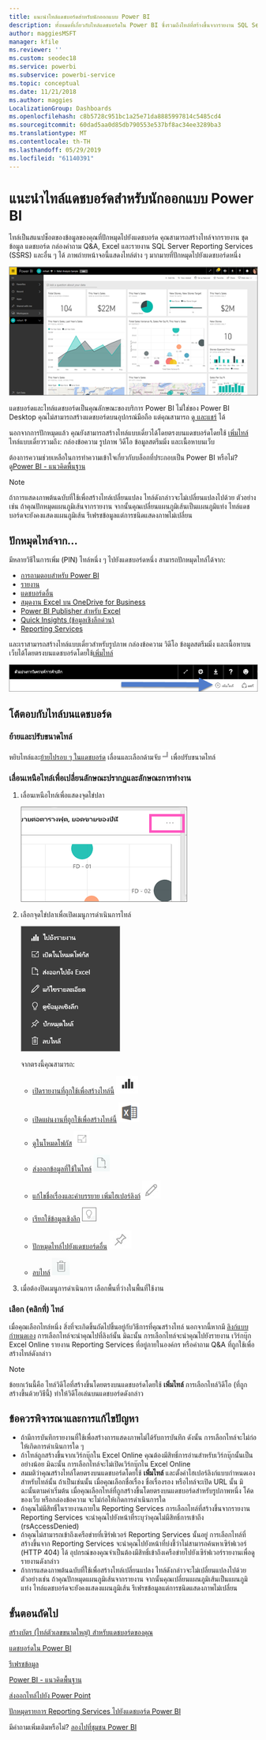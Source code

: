 ```yaml
---
title: แนะนำไทล์แดชบอร์ดสำหรับนักออกแบบ Power BI
description: ทั้งหมดที่เกี่ยวกับไทล์แดชบอร์ดใน Power BI ซึ่งรวมถึงไทล์ที่สร้างขึ้นจากรายงาน SQL Server Reporting Services (SSRS)
author: maggiesMSFT
manager: kfile
ms.reviewer: ''
ms.custom: seodec18
ms.service: powerbi
ms.subservice: powerbi-service
ms.topic: conceptual
ms.date: 11/21/2018
ms.author: maggies
LocalizationGroup: Dashboards
ms.openlocfilehash: c8b5728c951bc1a25e71da8885997814c5485cd4
ms.sourcegitcommit: 60dad5aa0d85db790553e537bf8ac34ee3289ba3
ms.translationtype: MT
ms.contentlocale: th-TH
ms.lasthandoff: 05/29/2019
ms.locfileid: "61140391"
---
```

# <a name="intro-to-dashboard-tiles-for-power-bi-designers"></a>แนะนำไทล์แดชบอร์ดสำหรับนักออกแบบ Power BI

ไทล์เป็นสแนปช็อตของข้อมูลของคุณที่ปักหมุดไปยังแดชบอร์ด คุณสามารถสร้างไทล์จากรายงาน ชุดข้อมูล แดชบอร์ด กล่องคำถาม Q&A, Excel และรายงาน SQL Server Reporting Services (SSRS) และอื่น ๆ ได้  ภาพถ่ายหน้าจอนี้แสดงไทล์ต่าง ๆ มากมายที่ปักหมุดไปยังแดชบอร์ดหนึ่ง

![แดชบอร์ด Power BI](media/service-dashboard-tiles/power-bi-dashboard.png)

แดชบอร์ดและไทล์แดชบอร์ดเป็นคุณลักษณะของบริการ Power BI ไม่ใช่ของ Power BI Desktop คุณไม่สามารถสร้างแดชบอร์ดบนอุปกรณ์มือถือ แต่คุณสามารถ [ดู และแชร์](mobile-apps-view-dashboard.md) ได้

นอกจากการปักหมุดแล้ว คุณยังสามารถสร้างไทล์แบบเดี่ยวได้โดยตรงบนแดชบอร์ดโดยใช้ [เพิ่มไทล์](service-dashboard-add-widget.md) ไทล์แบบเดี่ยวรวมถึง: กล่องข้อความ รูปภาพ วิดีโอ ข้อมูลสตรีมมิ่ง และเนื้อหาบนเว็บ

ต้องการความช่วยเหลือในการทำความเข้าใจเกี่ยวกับบล็อกที่ประกอบเป็น Power BI หรือไม่?  ดู[Power BI - แนวคิดพื้นฐาน](service-basic-concepts.md)

> [!NOTE]
> ถ้าการแสดงภาพต้นฉบับที่ใช้เพื่อสร้างไทล์เปลี่ยนแปลง ไทล์ดังกล่าวจะไม่เปลี่ยนแปลงไปด้วย  ตัวอย่างเช่น ถ้าคุณปักหมุดแผนภูมิเส้นจากรายงาน จากนั้นคุณเปลี่ยนแผนภูมิเส้นเป็นแผนภูมิแท่ง ไทล์แดชบอร์ดจะยังคงแสดงแผนภูมิเส้น รีเฟรชข้อมูลแต่การชนิดแสดงภาพไม่เปลี่ยน
> 
> 

## <a name="pin-a-tile-from"></a>ปักหมุดไทล์จาก...
มีหลายวิธีในการเพิ่ม (PIN) ไทล์หนึ่ง ๆ ไปยังแดชบอร์ดหนึ่ง สามารถปักหมุดไทล์ได้จาก:

* [การถามตอบสำหรับ Power BI](service-dashboard-pin-tile-from-q-and-a.md)
* [รายงาน](service-dashboard-pin-tile-from-report.md)
* [แดชบอร์ดอื่น](service-pin-tile-to-another-dashboard.md)
* [สมุดงาน Excel บน OneDrive for Business](service-dashboard-pin-tile-from-excel.md)
* [Power BI Publisher สำหรับ Excel](publisher-for-excel.md)
* [Quick Insights (ข้อมูลเชิงลึกด่วน)](service-insights.md)
* [Reporting Services](https://docs.microsoft.com/sql/reporting-services/pin-reporting-services-items-to-power-bi-dashboards)

และเราสามารถสร้างไทล์แบบเดี่ยวสำหรับรูปภาพ กล่องข้อความ วิดีโอ ข้อมูลสตรีมมิ่ง และเนื้อหาบนเว็บได้โดยตรงบนแดชบอร์ดโดยใช้[เพิ่มไทล์](service-dashboard-add-widget.md)

  ![เพิ่มไอคอนไทล์](media/service-dashboard-tiles/add_widgetnew.png)

## <a name="interacting-with-tiles-on-a-dashboard"></a>โต้ตอบกับไทล์บนแดชบอร์ด
### <a name="move-and-resize-a-tile"></a>ย้ายและปรับขนาดไทล์
หยิบไทล์และ[ย้ายไปรอบ ๆ ในแดชบอร์ด](service-dashboard-edit-tile.md) เลื่อนและเลือกด้ามจับ![ด้ามจับ](media/service-dashboard-tiles/resize-handle.jpg)เพื่อปรับขนาดไทล์

### <a name="hover-over-a-tile-to-change-the-appearance-and-behavior"></a>เลื่อนเหนือไทล์เพื่อเปลี่ยนลักษณะปรากฏและลักษณะการทำงาน
1. เลื่อนเหนือไทล์เพื่อแสดงจุดไข่ปลา
   
    ![จุดไข่ปลาไทล์](media/service-dashboard-tiles/ellipses_new.png)
2. เลือกจุดไข่ปลาเพื่อเปิดเมนูการดำเนินการไทล์
   
    ![ไอคอนจุดไข่ปลา](media/service-dashboard-tiles/power-bi-tile-menu.png)
   
    จากตรงนี้คุณสามารถ:
   
   * [เปิดรายงานที่ถูกใช้เพื่อสร้างไทล์นี้](service-reports.md) ![ไอคอนรายงาน](media/service-dashboard-tiles/chart-icon.jpg)  
   
   * [เปิดแผ่นงานที่ถูกใช้เพื่อสร้างไทล์นี้](service-reports.md) ![ไอคอนแผ่นงาน](media/service-dashboard-tiles/power-bi-open-worksheet.png)  
     
    * [ดูในโหมดโฟกัส](service-focus-mode.md) ![ไอคอนโฟกัส](media/service-dashboard-tiles/fullscreen-icon.jpg)  
     * [ส่งออกข้อมูลที่ใช้ในไทล์](visuals/power-bi-visualization-export-data.md) ![ไอคอนส่งออกข้อมูล](media/service-dashboard-tiles/export-icon.png)
     * [แก้ไขชื่อเรื่องและคำบรรยาย เพิ่มไฮเปอร์ลิงก์](service-dashboard-edit-tile.md) ![แก้ไขไอคอน](media/service-dashboard-tiles/pencil-icon.jpg)
     * [เรียกใช้ข้อมูลเชิงลึก](service-insights.md) ![ไอคอนข้อมูลเชิงลึก](media/service-dashboard-tiles/power-bi-insights.png)
     * [ปักหมุดไทล์ไปยังแดชบอร์ดอื่น](service-pin-tile-to-another-dashboard.md) 
       ![ไอคอนปักหมุด](media/service-dashboard-tiles/pin-icon.jpg)
     * [ลบไทล์](service-dashboard-edit-tile.md)
     ![ไอคอนลบ](media/service-dashboard-tiles/trash-icon.png)
3. เมื่อต้องปิดเมนูการดำเนินการ เลือกพื้นที่ว่างในพื้นที่ใช้งาน

### <a name="select-click-a-tile"></a>เลือก (คลิกที่) ไทล์
เมื่อคุณเลือกไทล์หนึ่ง สิ่งที่จะเกิดขึ้นถัดไปขึ้นอยู่กับวิธีการที่คุณสร้างไทล์ นอกจากนี้หากมี [ลิงก์แบบกำหนดเอง](service-dashboard-edit-tile.md) การเลือกไทล์จะนำคุณไปที่ลิงก์นั้น มิฉะนั้น การเลือกไทล์จะนำคุณไปยังรายงาน เวิร์กบุ๊ก Excel Online รายงาน Reporting Services ที่อยู่ภายในองค์กร หรือคำถาม Q&A ที่ถูกใช้เพื่อสร้างไทล์ดังกล่าว

> [!NOTE]
> ข้อยกเว้นนี้คือ ไทล์วิดีโอที่สร้างขึ้นโดยตรงบนแดชบอร์ดโดยใช้ **เพิ่มไทล์** การเลือกไทล์วิดีโอ (ที่ถูกสร้างขึ้นด้วยวิธีนี้) ทำให้วิดีโอเล่นบนแดชบอร์ดดังกล่าว   
> 
> 

## <a name="considerations-and-troubleshooting"></a>ข้อควรพิจารณาและการแก้ไขปัญหา

* ถ้ามีการบันทึกรายงานที่ใช้เพื่อสร้างการแสดงภาพไม่ได้รับการบันทึก ดังนั้น การเลือกไทล์จะไม่ก่อให้เกิดการดำเนินการใด ๆ
* ถ้าไทล์ถูกสร้างขึ้นจากเวิร์กบุ๊กใน Excel Online คุณต้องมีสิทธิ์การอ่านสำหรับเวิร์กบุ๊กนั้นเป็นอย่างน้อย มิฉะนั้น การเลือกไทล์จะไม่เปิดเวิร์กบุ๊กใน Excel Online
* สมมติว่าคุณสร้างไทล์โดยตรงบนแดชบอร์ดโดยใช้ **เพิ่มไทล์** และตั้งค่าไฮเปอร์ลิงก์แบบกำหนดเองสำหรับไทล์นั้น ถ้าเป็นเช่นนั้น เมื่อคุณเลือกชื่อเรื่อง ชื่อเรื่องรอง หรือไทล์จะเปิด URL นั้น มิฉะนั้นตามค่าเริ่มต้น เมื่อคุณเลือกไทล์ที่ถูกสร้างขึ้นโดยตรงบนแดชบอร์ดสำหรับรูปภาพหนึ่ง โค้ดของเว็บ หรือกล่องข้อความ จะไม่ก่อให้เกิดการดำเนินการใด
* ถ้าคุณไม่มีสิทธิ์ในรายงานภายใน Reporting Services การเลือกไทล์ที่สร้างขึ้นจากรายงาน Reporting Services จะนำคุณไปยังหน้าที่ระบุว่าคุณไม่มีสิทธิ์การเข้าถึง (rsAccessDenied)
* ถ้าคุณไม่สามารถเข้าถึงเครือข่ายที่เซิร์ฟเวอร์ Reporting Services นั้นอยู่ การเลือกไทล์ที่สร้างขึ้นจาก Reporting Services จะนำคุณไปยังหน้าที่บ่งชี้ว่าไม่สามารถค้นหาเซิร์ฟเวอร์ (HTTP 404) ได้ อุปกรณ์ของคุณจำเป็นต้องมีสิทธิ์เข้าถึงเครือข่ายไปยังเซิร์ฟเวอร์รายงานเพื่อดูรายงานดังกล่าว
* ถ้าการแสดงภาพต้นฉบับที่ใช้เพื่อสร้างไทล์เปลี่ยนแปลง ไทล์ดังกล่าวจะไม่เปลี่ยนแปลงไปด้วย  ตัวอย่างเช่น ถ้าคุณปักหมุดแผนภูมิเส้นจากรายงาน จากนั้นคุณเปลี่ยนแผนภูมิเส้นเป็นแผนภูมิแท่ง ไทล์แดชบอร์ดจะยังคงแสดงแผนภูมิเส้น รีเฟรชข้อมูลแต่การชนิดแสดงภาพไม่เปลี่ยน

## <a name="next-steps"></a>ขั้นตอนถัดไป
[สร้างบัตร (ไทล์ตัวเลขขนาดใหญ่) สำหรับแดชบอร์ดของคุณ](power-bi-visualization-card.md)

[แดชบอร์ดใน Power BI](service-dashboards.md)  

[รีเฟรชข้อมูล](refresh-data.md)

[Power BI - แนวคิดพื้นฐาน](service-basic-concepts.md)

[ส่งออกไทล์ไปยัง Power Point](http://blogs.msdn.com/b/powerbidev/archive/2015/09/28/integrating-power-bi-tiles-into-office-documents.aspx)

[ปักหมุดรายการ Reporting Services ไปยังแดชบอร์ด Power BI](https://msdn.microsoft.com/library/mt604784.aspx)

มีคำถามเพิ่มเติมหรือไม่? [ลองไปที่ชุมชน Power BI](http://community.powerbi.com/)


